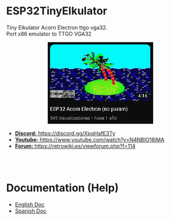 # ESP32TinyElkulator
Tiny Elkulator Acorn Electron ttgo vga32.<br>
Port x86 emulator to TTGO VGA32
<center><img src='https://raw.githubusercontent.com/rpsubc8/ESP32TinyElkulator/main/preview/previewAcorn.gif'></center>
<ul>
 <li><a href='https://discord.gg/XpqHafE3Ty'><b>Discord:</b> https://discord.gg/XpqHafE3Ty</a></li>
 <li><a href='https://www.youtube.com/watch?v=N4NBlO18iMA'><b>Youtube:</b> https://www.youtube.com/watch?v=N4NBlO18iMA</a></li>
 <li><a href='https://retrowiki.es/viewforum.php?f=114'><b>Forum: </b>https://retrowiki.es/viewforum.php?f=114</a></li>
</ul>

<br><br>
<h1>Documentation (Help)</h1>
<ul>
 <li><a href='readmeEnglish.md'>English Doc</a></li>
 <li><a href='readmeSpanish.md'>Spanish Doc</a></li>
</ul>
